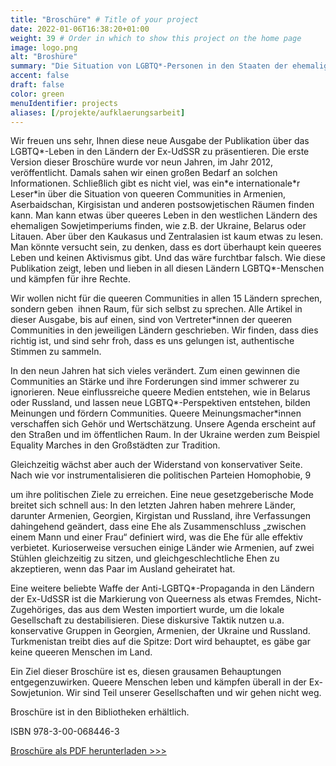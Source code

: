 ```yaml
---
title: "Broschüre" # Title of your project
date: 2022-01-06T16:38:20+01:00
weight: 39 # Order in which to show this project on the home page
image: logo.png
alt: "Broshüre"
summary: "Die Situation von LGBTQ*-Personen in den Staaten der ehemaligen UdSSR, 2021"
accent: false
draft: false
color: green
menuIdentifier: projects
aliases: [/projekte/aufklaerungsarbeit]
---
```

Wir freuen uns sehr, Ihnen diese neue Ausgabe der Publikation über das LGBTQ\*-Leben in den Ländern der Ex-UdSSR zu präsentieren. Die erste Version dieser Broschüre wurde vor neun Jahren, im Jahr 2012, veröffentlicht. Damals sahen wir einen großen Bedarf an solchen Informationen. Schließlich gibt es nicht viel, was ein\*e internationale\*r Leser\*in über die Situation von queeren Communities in Armenien, Aserbaidschan, Kirgisistan und anderen postsowjetischen Räumen finden kann. Man kann etwas über queeres Leben in den westlichen Ländern des ehemaligen Sowjetimperiums finden, wie z.B. der Ukraine, Belarus oder Litauen. Aber über den Kaukasus und Zentralasien ist kaum etwas zu lesen. Man könnte versucht sein, zu denken, dass es dort überhaupt kein queeres Leben und keinen Aktivismus gibt. Und das wäre furchtbar falsch. Wie diese Publikation zeigt, leben und lieben in all diesen Ländern LGBTQ\*-Menschen und kämpfen für ihre Rechte.

Wir wollen nicht für die queeren Communities in allen 15 Ländern sprechen, sondern geben  ihnen Raum, für sich selbst zu sprechen. Alle Artikel in dieser Ausgabe, bis auf einen, sind von Vertreter\*innen der queeren Communities in den jeweiligen Ländern geschrieben. Wir finden, dass dies richtig ist, und sind sehr froh, dass es uns gelungen ist, authentische Stimmen zu sammeln.

In den neun Jahren hat sich vieles verändert. Zum einen gewinnen die Communities an Stärke und ihre Forderungen sind immer schwerer zu ignorieren. Neue einflussreiche queere Medien entstehen, wie in Belarus oder Russland, und lassen neue LGBTQ\*-Perspektiven entstehen, bilden Meinungen und fördern Communities. Queere Meinungsmacher\*innen verschaffen sich Gehör und Wertschätzung. Unsere Agenda erscheint auf den Straßen und im öffentlichen Raum. In der Ukraine werden zum Beispiel Equality Marches in den Großstädten zur Tradition.

Gleichzeitig wächst aber auch der Widerstand von konservativer Seite. Nach wie vor instrumentalisieren die politischen Parteien Homophobie, 9

um ihre politischen Ziele zu erreichen. Eine neue gesetzgeberische Mode breitet sich schnell aus: In den letzten Jahren haben mehrere Länder, darunter Armenien, Georgien, Kirgistan und Russland, ihre Verfassungen dahingehend geändert, dass eine Ehe als Zusammenschluss „zwischen einem Mann und einer Frau“ definiert wird, was die Ehe für alle effektiv verbietet. Kurioserweise versuchen einige Länder wie Armenien, auf zwei Stühlen gleichzeitig zu sitzen, und gleichgeschlechtliche Ehen zu akzeptieren, wenn das Paar im Ausland geheiratet hat.

Eine weitere beliebte Waffe der Anti-LGBTQ\*-Propaganda in den Ländern der Ex-UdSSR ist die Markierung von Queerness als etwas Fremdes, Nicht-Zugehöriges, das aus dem Westen importiert wurde, um die lokale Gesellschaft zu destabilisieren. Diese diskursive Taktik nutzen u.a. konservative Gruppen in Georgien, Armenien, der Ukraine und Russland. Turkmenistan treibt dies auf die Spitze: Dort wird behauptet, es gäbe gar keine queeren Menschen im Land.

Ein Ziel dieser Broschüre ist es, diesen grausamen Behauptungen entgegenzuwirken. Queere Menschen leben und kämpfen überall in der Ex-Sowjetunion. Wir sind Teil unserer Gesellschaften und wir gehen nicht weg. 

Broschüre ist in den Bibliotheken erhältlich. 

ISBN 978-3-00-068446-3

[Broschüre als PDF herunterladen >>>](http://quarteera.de/Quarteera_Die%20Situation_von_LGBTQ.pdf)